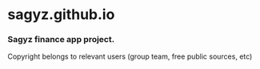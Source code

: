 # sagyz.github.io
### Sagyz finance app project.

Copyright belongs to relevant users (group team, free public sources, etc)